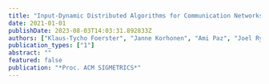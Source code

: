 ```yaml
---
title: "Input-Dynamic Distributed Algorithms for Communication Networks"
date: 2021-01-01
publishDate: 2023-08-03T14:03:31.892833Z
authors: ["Klaus-Tycho Foerster", "Janne Korhonen", "Ami Paz", "Joel Rybicki", "Stefan Schmid"]
publication_types: ["1"]
abstract: ""
featured: false
publication: "*Proc. ACM SIGMETRICS*"
---
```



